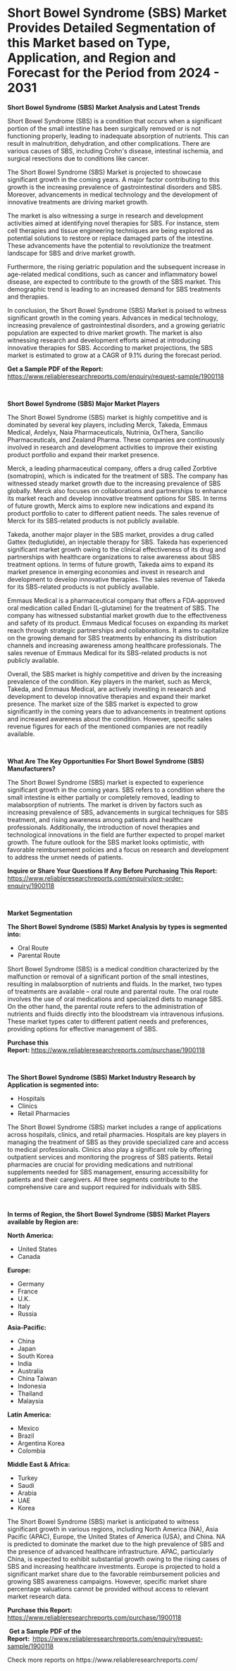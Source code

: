 <p><h1>Short Bowel Syndrome (SBS) Market Provides Detailed Segmentation of this Market based on Type, Application, and Region and Forecast for the Period from 2024 - 2031</h1></p><p><strong>Short Bowel Syndrome (SBS) Market Analysis and Latest Trends</strong></p>
<p><p>Short Bowel Syndrome (SBS) is a condition that occurs when a significant portion of the small intestine has been surgically removed or is not functioning properly, leading to inadequate absorption of nutrients. This can result in malnutrition, dehydration, and other complications. There are various causes of SBS, including Crohn's disease, intestinal ischemia, and surgical resections due to conditions like cancer.</p><p>The Short Bowel Syndrome (SBS) Market is projected to showcase significant growth in the coming years. A major factor contributing to this growth is the increasing prevalence of gastrointestinal disorders and SBS. Moreover, advancements in medical technology and the development of innovative treatments are driving market growth.</p><p>The market is also witnessing a surge in research and development activities aimed at identifying novel therapies for SBS. For instance, stem cell therapies and tissue engineering techniques are being explored as potential solutions to restore or replace damaged parts of the intestine. These advancements have the potential to revolutionize the treatment landscape for SBS and drive market growth.</p><p>Furthermore, the rising geriatric population and the subsequent increase in age-related medical conditions, such as cancer and inflammatory bowel disease, are expected to contribute to the growth of the SBS market. This demographic trend is leading to an increased demand for SBS treatments and therapies.</p><p>In conclusion, the Short Bowel Syndrome (SBS) Market is poised to witness significant growth in the coming years. Advances in medical technology, increasing prevalence of gastrointestinal disorders, and a growing geriatric population are expected to drive market growth. The market is also witnessing research and development efforts aimed at introducing innovative therapies for SBS. According to market projections, the SBS market is estimated to grow at a CAGR of 9.1% during the forecast period.</p></p>
<p><strong>Get a Sample PDF of the Report:&nbsp;</strong> <a href="https://www.reliableresearchreports.com/enquiry/request-sample/1900118">https://www.reliableresearchreports.com/enquiry/request-sample/1900118</a></p>
<p>&nbsp;</p>
<p><strong>Short Bowel Syndrome (SBS) Major Market Players</strong></p>
<p><p>The Short Bowel Syndrome (SBS) market is highly competitive and is dominated by several key players, including Merck, Takeda, Emmaus Medical, Ardelyx, Naia Pharmaceuticals, Nutrinia, OxThera, Sancilio Pharmaceuticals, and Zealand Pharma. These companies are continuously involved in research and development activities to improve their existing product portfolio and expand their market presence.</p><p>Merck, a leading pharmaceutical company, offers a drug called Zorbtive (somatropin), which is indicated for the treatment of SBS. The company has witnessed steady market growth due to the increasing prevalence of SBS globally. Merck also focuses on collaborations and partnerships to enhance its market reach and develop innovative treatment options for SBS. In terms of future growth, Merck aims to explore new indications and expand its product portfolio to cater to different patient needs. The sales revenue of Merck for its SBS-related products is not publicly available.</p><p>Takeda, another major player in the SBS market, provides a drug called Gattex (teduglutide), an injectable therapy for SBS. Takeda has experienced significant market growth owing to the clinical effectiveness of its drug and partnerships with healthcare organizations to raise awareness about SBS treatment options. In terms of future growth, Takeda aims to expand its market presence in emerging economies and invest in research and development to develop innovative therapies. The sales revenue of Takeda for its SBS-related products is not publicly available.</p><p>Emmaus Medical is a pharmaceutical company that offers a FDA-approved oral medication called Endari (L-glutamine) for the treatment of SBS. The company has witnessed substantial market growth due to the effectiveness and safety of its product. Emmaus Medical focuses on expanding its market reach through strategic partnerships and collaborations. It aims to capitalize on the growing demand for SBS treatments by enhancing its distribution channels and increasing awareness among healthcare professionals. The sales revenue of Emmaus Medical for its SBS-related products is not publicly available.</p><p>Overall, the SBS market is highly competitive and driven by the increasing prevalence of the condition. Key players in the market, such as Merck, Takeda, and Emmaus Medical, are actively investing in research and development to develop innovative therapies and expand their market presence. The market size of the SBS market is expected to grow significantly in the coming years due to advancements in treatment options and increased awareness about the condition. However, specific sales revenue figures for each of the mentioned companies are not readily available.</p></p>
<p>&nbsp;</p>
<p><strong>What Are The Key Opportunities For Short Bowel Syndrome (SBS) Manufacturers?</strong></p>
<p><p>The Short Bowel Syndrome (SBS) market is expected to experience significant growth in the coming years. SBS refers to a condition where the small intestine is either partially or completely removed, leading to malabsorption of nutrients. The market is driven by factors such as increasing prevalence of SBS, advancements in surgical techniques for SBS treatment, and rising awareness among patients and healthcare professionals. Additionally, the introduction of novel therapies and technological innovations in the field are further expected to propel market growth. The future outlook for the SBS market looks optimistic, with favorable reimbursement policies and a focus on research and development to address the unmet needs of patients.</p></p>
<p><strong>Inquire or Share Your Questions If Any Before Purchasing This Report:</strong> <a href="https://www.reliableresearchreports.com/enquiry/pre-order-enquiry/1900118">https://www.reliableresearchreports.com/enquiry/pre-order-enquiry/1900118</a></p>
<p>&nbsp;</p>
<p><strong>Market Segmentation</strong></p>
<p><strong>The Short Bowel Syndrome (SBS) Market Analysis by types is segmented into:</strong></p>
<p><ul><li>Oral Route</li><li>Parental Route</li></ul></p>
<p><p>Short Bowel Syndrome (SBS) is a medical condition characterized by the malfunction or removal of a significant portion of the small intestines, resulting in malabsorption of nutrients and fluids. In the market, two types of treatments are available – oral route and parental route. The oral route involves the use of oral medications and specialized diets to manage SBS. On the other hand, the parental route refers to the administration of nutrients and fluids directly into the bloodstream via intravenous infusions. These market types cater to different patient needs and preferences, providing options for effective management of SBS.</p></p>
<p><strong>Purchase this Report:&nbsp;</strong><a href="https://www.reliableresearchreports.com/purchase/1900118">https://www.reliableresearchreports.com/purchase/1900118</a></p>
<p>&nbsp;</p>
<p><strong>The Short Bowel Syndrome (SBS) Market Industry Research by Application is segmented into:</strong></p>
<p><ul><li>Hospitals</li><li>Clinics</li><li>Retail Pharmacies</li></ul></p>
<p><p>The Short Bowel Syndrome (SBS) market includes a range of applications across hospitals, clinics, and retail pharmacies. Hospitals are key players in managing the treatment of SBS as they provide specialized care and access to medical professionals. Clinics also play a significant role by offering outpatient services and monitoring the progress of SBS patients. Retail pharmacies are crucial for providing medications and nutritional supplements needed for SBS management, ensuring accessibility for patients and their caregivers. All three segments contribute to the comprehensive care and support required for individuals with SBS.</p></p>
<p>&nbsp;</p>
<p><strong>In terms of Region, the Short Bowel Syndrome (SBS) Market Players available by Region are:</strong></p>
<p>
    <p> <strong> North America: </strong>
        <ul>
            <li>United States</li>
            <li>Canada</li>
        </ul>
        </p> 
    <p> <strong> Europe: </strong>
        <ul>
            <li>Germany</li>
            <li>France</li>
            <li>U.K.</li>
            <li>Italy</li>
            <li>Russia</li>
        </ul>
        </p> 
    <p> <strong> Asia-Pacific: </strong>
        <ul>
            <li>China</li>
            <li>Japan</li>
            <li>South Korea</li>
            <li>India</li>
            <li>Australia</li>
            <li>China Taiwan</li>
            <li>Indonesia</li>
            <li>Thailand</li>
            <li>Malaysia</li>
        </ul>
        </p> 
    <p> <strong> Latin America: </strong>
        <ul>
            <li>Mexico</li>
            <li>Brazil</li>
            <li>Argentina Korea</li>
            <li>Colombia</li>
        </ul>
        </p> 
    <p> <strong> Middle East & Africa: </strong>
        <ul>
            <li>Turkey</li>
            <li>Saudi</li>
            <li>Arabia</li>
            <li>UAE</li>
            <li>Korea</li>
        </ul>
    </p>
    </p>
<p><p>The Short Bowel Syndrome (SBS) market is anticipated to witness significant growth in various regions, including North America (NA), Asia Pacific (APAC), Europe, the United States of America (USA), and China. NA is predicted to dominate the market due to the high prevalence of SBS and the presence of advanced healthcare infrastructure. APAC, particularly China, is expected to exhibit substantial growth owing to the rising cases of SBS and increasing healthcare investments. Europe is projected to hold a significant market share due to the favorable reimbursement policies and growing SBS awareness campaigns. However, specific market share percentage valuations cannot be provided without access to relevant market research data.</p></p>
<p><strong>Purchase this Report: </strong><a href="https://www.reliableresearchreports.com/purchase/1900118">https://www.reliableresearchreports.com/purchase/1900118</a></p>
<p>&nbsp;<strong>Get a Sample PDF of the Report:&nbsp;&nbsp;</strong><a href="https://www.reliableresearchreports.com/enquiry/request-sample/1900118">https://www.reliableresearchreports.com/enquiry/request-sample/1900118</a></p>
<p><strong></strong></p>
<p>Check more reports on https://www.reliableresearchreports.com/</p>